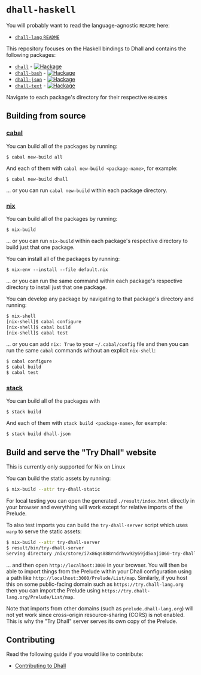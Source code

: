# `dhall-haskell`

You will probably want to read the language-agnostic `README` here:

* [`dhall-lang` `README`](https://github.com/dhall-lang/dhall-lang/blob/master/README.md)

This repository focuses on the Haskell bindings to Dhall and contains
the following packages:

* [`dhall`](./dhall) - [![Hackage](https://img.shields.io/hackage/v/dhall.svg)](https://hackage.haskell.org/package/dhall)
* [`dhall-bash`](./dhall-bash) - [![Hackage](https://img.shields.io/hackage/v/dhall-bash.svg)](https://hackage.haskell.org/package/dhall-bash)
* [`dhall-json`](./dhall-json) - [![Hackage](https://img.shields.io/hackage/v/dhall-json.svg)](https://hackage.haskell.org/package/dhall-json)
* [`dhall-text`](./dhall-text) - [![Hackage](https://img.shields.io/hackage/v/dhall-text.svg)](https://hackage.haskell.org/package/dhall-text)

Navigate to each package's directory for their respective `README`s

## Building from source

### [cabal](https://www.haskell.org/cabal)

You can build all of the packages by running:

```console
$ cabal new-build all
```

And each of them with `cabal new-build <package-name>`, for example:

```console
$ cabal new-build dhall
```

... or you can run `cabal new-build` within each package directory.

### [nix](https://nixos.org/nix/)

You can build all of the packages by running:

```console
$ nix-build
```

... or you can run `nix-build` within each package's respective directory to
build just that one package.

You can install all of the packages by running:

```
$ nix-env --install --file default.nix
```

... or you can run the same command within each package's respective directory
to install just that one package.

You can develop any package by navigating to that package's directory and
running:

```bash
$ nix-shell
[nix-shell]$ cabal configure
[nix-shell]$ cabal build
[nix-shell]$ cabal test
```

... or you can add `nix: True` to your `~/.cabal/config` file and then you can
run the same `cabal` commands without an explicit `nix-shell`:

```bash
$ cabal configure
$ cabal build
$ cabal test
```

### [stack](https://docs.haskellstack.org)

You can build all of the packages with

```console
$ stack build
```

And each of them with `stack build <package-name>`, for example:

```console
$ stack build dhall-json
```

## Build and serve the "Try Dhall" website

This is currently only supported for Nix on Linux

You can build the static assets by running:

```bash
$ nix-build --attr try-dhall-static
```

For local testing you can open the generated `./result/index.html` directly in
your browser and everything will work except for relative imports of the
Prelude.

To also test imports you can build the `try-dhall-server` script which uses
`warp` to serve the static assets:

```bash
$ nix-build --attr try-dhall-server
$ result/bin/try-dhall-server
Serving directory /nix/store/i7x86qs888rndrhvw92y69jd5xaji060-try-dhall-static on port 3000 with ["index.html","index.htm"] index files.
```

... and then open `http://localhost:3000` in your browser.  You will then be
able to import things from the Prelude within your Dhall configuration using
a path like `http://localhost:3000/Prelude/List/map`.  Similarly, if you host
this on some public-facing domain such as `https://try.dhall-lang.org` then you
can import the Prelude using `https://try.dhall-lang.org/Prelude/List/map`.

Note that imports from other domains (such as `prelude.dhall-lang.org`) will not
yet work since cross-origin resource-sharing (CORS) is not enabled.  This is why
the "Try Dhall" server serves its own copy of the Prelude.

## Contributing

Read the following guide if you would like to contribute:

* [Contributing to Dhall](https://github.com/dhall-lang/dhall-lang/blob/master/.github/CONTRIBUTING.md)
